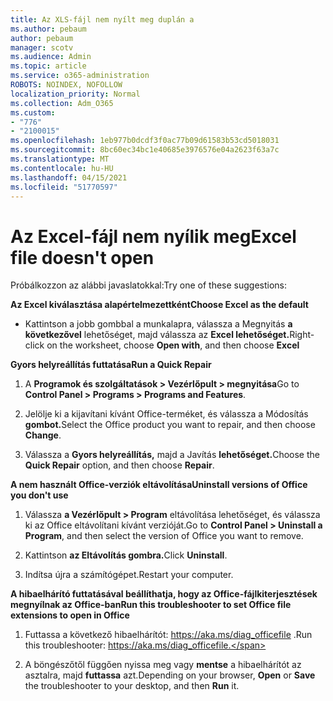 ```yaml
---
title: Az XLS-fájl nem nyílt meg duplán a
ms.author: pebaum
author: pebaum
manager: scotv
ms.audience: Admin
ms.topic: article
ms.service: o365-administration
ROBOTS: NOINDEX, NOFOLLOW
localization_priority: Normal
ms.collection: Adm_O365
ms.custom:
- "776"
- "2100015"
ms.openlocfilehash: 1eb977b0dcdf3f0ac77b09d61583b53cd5018031
ms.sourcegitcommit: 8bc60ec34bc1e40685e3976576e04a2623f63a7c
ms.translationtype: MT
ms.contentlocale: hu-HU
ms.lasthandoff: 04/15/2021
ms.locfileid: "51770597"
---
```

# <a name="excel-file-doesnt-open"></a><span data-ttu-id="151c3-102">Az Excel-fájl nem nyílik meg</span><span class="sxs-lookup"><span data-stu-id="151c3-102">Excel file doesn't open</span></span>

<span data-ttu-id="151c3-103">Próbálkozzon az alábbi javaslatokkal:</span><span class="sxs-lookup"><span data-stu-id="151c3-103">Try one of these suggestions:</span></span>

<span data-ttu-id="151c3-104">**Az Excel kiválasztása alapértelmezettként**</span><span class="sxs-lookup"><span data-stu-id="151c3-104">**Choose Excel as the default**</span></span>

* <span data-ttu-id="151c3-105">Kattintson a jobb gombbal a munkalapra, válassza a Megnyitás **a következővel** lehetőséget, majd válassza az **Excel lehetőséget.**</span><span class="sxs-lookup"><span data-stu-id="151c3-105">Right-click on the worksheet, choose **Open with**, and then choose **Excel**</span></span>

<span data-ttu-id="151c3-106">**Gyors helyreállítás futtatása**</span><span class="sxs-lookup"><span data-stu-id="151c3-106">**Run a Quick Repair**</span></span>

1. <span data-ttu-id="151c3-107">A **Programok és szolgáltatások > Vezérlőpult > megnyitása**</span><span class="sxs-lookup"><span data-stu-id="151c3-107">Go to **Control Panel > Programs > Programs and Features**.</span></span>

2. <span data-ttu-id="151c3-108">Jelölje ki a kijavítani kívánt Office-terméket, és válassza a Módosítás **gombot.**</span><span class="sxs-lookup"><span data-stu-id="151c3-108">Select the Office product you want to repair, and then choose **Change**.</span></span>

3. <span data-ttu-id="151c3-109">Válassza a **Gyors helyreállítás,** majd a Javítás **lehetőséget.**</span><span class="sxs-lookup"><span data-stu-id="151c3-109">Choose the **Quick Repair** option, and then choose **Repair**.</span></span>

<span data-ttu-id="151c3-110">**A nem használt Office-verziók eltávolítása**</span><span class="sxs-lookup"><span data-stu-id="151c3-110">**Uninstall versions of Office you don't use**</span></span>

1. <span data-ttu-id="151c3-111">Válassza **a Vezérlőpult > Program** eltávolítása lehetőséget, és válassza ki az Office eltávolítani kívánt verzióját.</span><span class="sxs-lookup"><span data-stu-id="151c3-111">Go to **Control Panel > Uninstall a Program**, and then select the version of Office you want to remove.</span></span>

2. <span data-ttu-id="151c3-112">Kattintson **az Eltávolítás gombra.**</span><span class="sxs-lookup"><span data-stu-id="151c3-112">Click **Uninstall**.</span></span>

3. <span data-ttu-id="151c3-113">Indítsa újra a számítógépet.</span><span class="sxs-lookup"><span data-stu-id="151c3-113">Restart your computer.</span></span>

<span data-ttu-id="151c3-114">**A hibaelhárító futtatásával beállíthatja, hogy az Office-fájlkiterjesztések megnyílnak az Office-ban**</span><span class="sxs-lookup"><span data-stu-id="151c3-114">**Run this troubleshooter to set Office file extensions to open in Office**</span></span>

1. <span data-ttu-id="151c3-115">Futtassa a következő hibaelhárítót: https://aka.ms/diag_officefile .</span><span class="sxs-lookup"><span data-stu-id="151c3-115">Run this troubleshooter: https://aka.ms/diag_officefile.</span></span>

2. <span data-ttu-id="151c3-116">A böngészőtől  függően nyissa meg vagy **mentse** a hibaelhárítót az asztalra, majd **futtassa** azt.</span><span class="sxs-lookup"><span data-stu-id="151c3-116">Depending on your browser, **Open** or **Save** the troubleshooter to your desktop, and then **Run** it.</span></span>

